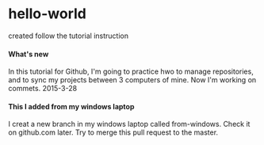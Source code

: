 # hello-world
created follow the tutorial instruction
#### What's new
In this tutorial for Github, I'm going to practice hwo to manage repositories, and to sync my projects between 3 computers of mine.
Now I'm working on commets. 2015-3-28
#### This I added from my windows laptop
I creat a new branch in my windows laptop called from-windows.
Check it on github.com later.
Try to merge this pull request to the master.
